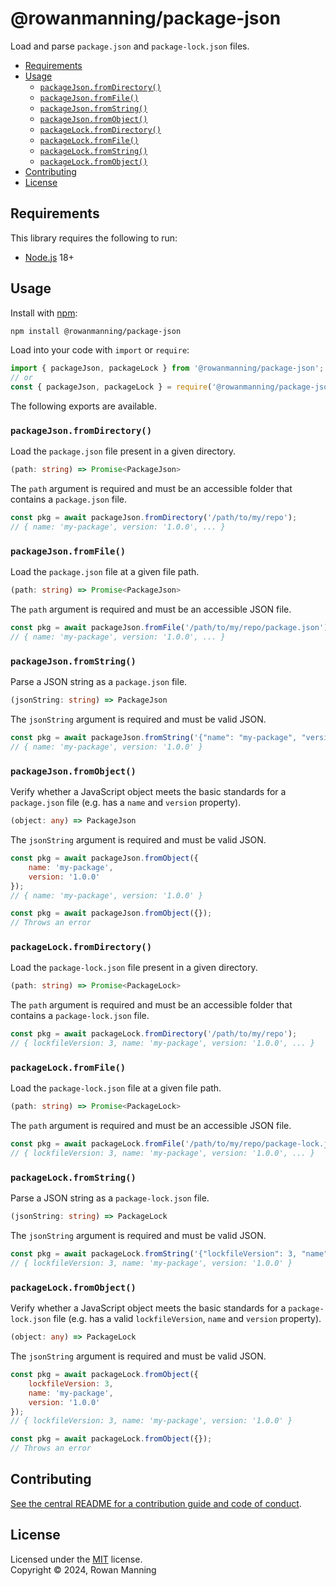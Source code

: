 
# @rowanmanning/package-json

Load and parse `package.json` and `package-lock.json` files.

* [Requirements](#requirements)
* [Usage](#usage)
  * [`packageJson.fromDirectory()`](#packagejsonfromdirectory)
  * [`packageJson.fromFile()`](#packagejsonfromfile)
  * [`packageJson.fromString()`](#packagejsonfromstring)
  * [`packageJson.fromObject()`](#packagejsonfromobject)
  * [`packageLock.fromDirectory()`](#packagelockfromdirectory)
  * [`packageLock.fromFile()`](#packagelockfromfile)
  * [`packageLock.fromString()`](#packagelockfromstring)
  * [`packageLock.fromObject()`](#packagelockfromobject)
* [Contributing](#contributing)
* [License](#license)


## Requirements

This library requires the following to run:

  * [Node.js](https://nodejs.org/) 18+


## Usage

Install with [npm](https://www.npmjs.com/):

```sh
npm install @rowanmanning/package-json
```

Load into your code with `import` or `require`:

```js
import { packageJson, packageLock } from '@rowanmanning/package-json';
// or
const { packageJson, packageLock } = require('@rowanmanning/package-json');
```

The following exports are available.

### `packageJson.fromDirectory()`

Load the `package.json` file present in a given directory.

```ts
(path: string) => Promise<PackageJson>
```

The `path` argument is required and must be an accessible folder that contains a `package.json` file.

```js
const pkg = await packageJson.fromDirectory('/path/to/my/repo');
// { name: 'my-package', version: '1.0.0', ... }
```

### `packageJson.fromFile()`

Load the `package.json` file at a given file path.

```ts
(path: string) => Promise<PackageJson>
```

The `path` argument is required and must be an accessible JSON file.

```js
const pkg = await packageJson.fromFile('/path/to/my/repo/package.json');
// { name: 'my-package', version: '1.0.0', ... }
```

### `packageJson.fromString()`

Parse a JSON string as a `package.json` file.

```ts
(jsonString: string) => PackageJson
```

The `jsonString` argument is required and must be valid JSON.

```js
const pkg = await packageJson.fromString('{"name": "my-package", "version": "1.0.0"}');
// { name: 'my-package', version: '1.0.0' }
```

### `packageJson.fromObject()`

Verify whether a JavaScript object meets the basic standards for a `package.json` file (e.g. has a `name` and `version` property).

```ts
(object: any) => PackageJson
```

The `jsonString` argument is required and must be valid JSON.

```js
const pkg = await packageJson.fromObject({
    name: 'my-package',
    version: '1.0.0'
});
// { name: 'my-package', version: '1.0.0' }

const pkg = await packageJson.fromObject({});
// Throws an error
```

### `packageLock.fromDirectory()`

Load the `package-lock.json` file present in a given directory.

```ts
(path: string) => Promise<PackageLock>
```

The `path` argument is required and must be an accessible folder that contains a `package-lock.json` file.

```js
const pkg = await packageLock.fromDirectory('/path/to/my/repo');
// { lockfileVersion: 3, name: 'my-package', version: '1.0.0', ... }
```

### `packageLock.fromFile()`

Load the `package-lock.json` file at a given file path.

```ts
(path: string) => Promise<PackageLock>
```

The `path` argument is required and must be an accessible JSON file.

```js
const pkg = await packageLock.fromFile('/path/to/my/repo/package-lock.json');
// { lockfileVersion: 3, name: 'my-package', version: '1.0.0', ... }
```

### `packageLock.fromString()`

Parse a JSON string as a `package-lock.json` file.

```ts
(jsonString: string) => PackageLock
```

The `jsonString` argument is required and must be valid JSON.

```js
const pkg = await packageLock.fromString('{"lockfileVersion": 3, "name": "my-package", "version": "1.0.0"}');
// { lockfileVersion: 3, name: 'my-package', version: '1.0.0' }
```

### `packageLock.fromObject()`

Verify whether a JavaScript object meets the basic standards for a `package-lock.json` file (e.g. has a valid `lockfileVersion`, `name` and `version` property).

```ts
(object: any) => PackageLock
```

The `jsonString` argument is required and must be valid JSON.

```js
const pkg = await packageLock.fromObject({
    lockfileVersion: 3,
    name: 'my-package',
    version: '1.0.0'
});
// { lockfileVersion: 3, name: 'my-package', version: '1.0.0' }

const pkg = await packageLock.fromObject({});
// Throws an error
```


## Contributing

[See the central README for a contribution guide and code of conduct](https://github.com/rowanmanning/repo-tools#contributing).


## License

Licensed under the [MIT](https://github.com/rowanmanning/repo-tools/blob/main/LICENSE) license.<br/>
Copyright &copy; 2024, Rowan Manning
